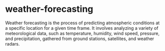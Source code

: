 # weather-forecasting
Weather forecasting is the process of predicting atmospheric conditions at a specific location for a given time frame. It involves analyzing a variety of meteorological data, such as temperature, humidity, wind speed, pressure, and precipitation, gathered from ground stations, satellites, and weather radars. 

